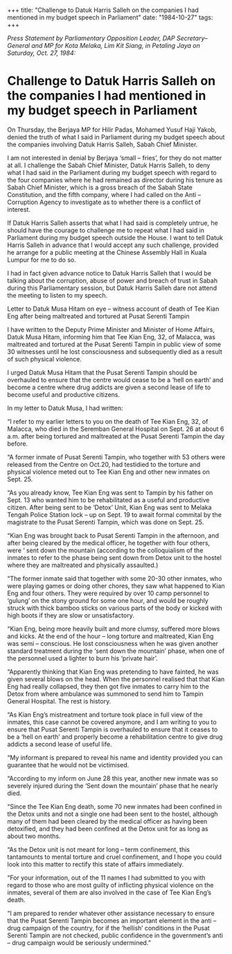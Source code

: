 +++ 
title: "Challenge to Datuk Harris Salleh on the companies I had mentioned in my budget speech in Parliament"
date: "1984-10-27"
tags:
+++

_Press Statement by Parliamentary Opposition Leader, DAP Secretary–General and MP for Kota Melaka, Lim Kit Siang, in Petaling Jaya on Saturday, Oct. 27, 1984:_

# Challenge to Datuk Harris Salleh on the companies I had mentioned in my budget speech in Parliament

On Thursday, the Berjaya MP for Hilir Padas, Mohamed Yusuf Haji Yakob, denied the truth of what I said in Parliament during my budget speech about the companies involving Datuk Harris Salleh, Sabah Chief Minister.</u>

I am not interested in denial by Berjaya ‘small – fries’, for they do not matter at all. I challenge the Sabah Chief Minister, Datuk Harris Salleh, to deny what I had said in the Parliament during my budget speech with regard to the four companies where he had remained as director during his tenure as Sabah Chief Minister, which is a gross breach of the Sabah State Constitution, and the fifth company, where I had called on the Anti – Corruption Agency to investigate as to whether there is a conflict of interest.

If Datuk Harris Salleh asserts that what I had said is completely untrue, he should have the courage to challenge me to repeat what I had said in Parliament during my budget speech outside the House. I want to tell Datuk Harris Salleh in advance that I would accept any such challenge, provided he arrange for a public meeting at the Chinese Assembly Hall in Kuala Lumpur for me to do so.

I had in fact given advance notice to Datuk Harris Salleh that I would be talking about the corruption, abuse of power and breach of trust in Sabah during this Parliamentary session, but Datuk Harris Salleh dare not attend the meeting to listen to my speech.

Letter to Datuk Musa Hitam on eye – witness account of death of Tee Kian Eng after being maltreated and tortured at Pusat Serenti Tampin

I have written to the Deputy Prime Minister and Minister of Home Affairs, Datuk Musa Hitam, informing him that Tee Kian Eng, 32, of Malacca, was maltreated and tortured at the Pusat Serenti Tampin in public view of some 30 witnesses until he lost consciousness and subsequently died as a result of such physical violence.

I urged Datuk Musa Hitam that the Pusat Serenti Tampin should be overhauled to ensure that the centre would cease to be a ‘hell on earth’ and become a centre where drug addicts are given a second lease of life to become useful and productive citizens.

In my letter to Datuk Musa, I had written:

“I refer to my earlier letters to you on the death of Tee Kian Eng, 32, of Malacca, who died in the Seremban General Hospital on Sept. 26 at about 6 a.m. after being tortured and maltreated at the Pusat Serenti Tampin the day before.

“A former inmate of Pusat Serenti Tampin, who together with 53 others were released from the Centre on Oct.20, had testidied to the torture and physical violence meted out to Tee Kian Eng and other new inmates on Sept. 25.

“As you already know, Tee Kian Eng was sent to Tampin by his father on Sept. 13 who wanted him to be rehabilitated as a useful and productive citizen. After being sent to be ‘Detox’ Unit, Kian Eng was sent to Melaka Tengah Police Station lock – up on Sept. 19 to await formal commital by the magistrate to the Pusat Serenti Tampin, which was done on Sept. 25.

“Kian Eng was brought back to Pusat Serenti Tampin in the afternoon, and after being cleared by the medical officer, he together with four others, were ‘ sent down the mountain (according to the colloquialism of the inmates to refer to the phase being sent down from Detox unit to the hostel where they are maltreated and physically assaulted.)

“The former inmate said that together with some 20-30 other inmates, who were playing games or doing other chores, they saw what happened to Kian Eng and four others. They were required by over 10 camp personnel to ‘gulung’ on the stony ground for some one hour, and would be roughly struck with thick bamboo sticks on various parts of the body or kicked with high boots if they are slow or unsatisfactory.

“Kian Eng, being more heavily built and more clumsy, suffered more blows and kicks. At the end of the hour – long torture and maltreated, Kian Eng was semi – conscious. He lost consciousness when he was given another standard treatment during the ‘sent down the mountain’ phase, when one of the personnel used a lighter to burn his ‘private hair’.

“Apparently thinking that Kian Eng was pretending to have fainted, he was given several blows on the head. When the personnel realised that that Kian Eng had really collapsed, they then got five inmates to carry him to the Detox from where ambulance was summoned to send him to Tampin General Hospital. The rest is history.

“As Kian Eng’s mistreatment and torture took place in full view of the inmates, this case cannot be covered anymore, and I am writing to you to ensure that Pusat Serenti Tampin is overhauled to ensure that it ceases to be a ‘hell on earth’ and properly become a rehabilitation centre to give drug addicts a second lease of useful life.

“My informant is prepared to reveal his name and identity provided you can guarantee that he would not be victimised.

“According to my inform on June 28 this year, another new inmate was so severely injured during the ‘Sent down the mountain’ phase that he nearly died.

“Since the Tee Kian Eng death, some 70 new inmates had been confined in the Detox units and not a single one had been sent to the hostel, although many of them had been cleared by the medical officer as having been detoxified, and they had been confined at the Detox unit for as long as about two months.

“As the Detox unit is not meant for long – term confinement, this tantamounts to mental torture and cruel confinement, and I hope you could look into this matter to rectify this state of affairs immediately.

“For your information, out of the 11 names I had submitted to you with regard to those who are most guilty of inflicting physical violence on the inmates, several of them are also involved in the case of Tee Kian Eng’s death.

“I am prepared to render whatever other assistance necessary to ensure that the Pusat Serenti Tampin becomes an important element in the anti – drug campaign of the country, for if the ‘hellish’ conditions in the Pusat Serenti Tampin are not checked, public confidence in the government’s anti – drug campaign would be seriously undermined.”
 
